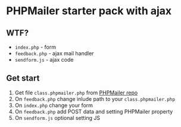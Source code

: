 # PHPMailer starter pack with ajax
## WTF?
* `index.php` - form
* `feedback.php` - ajax mail handler
* `sendform.js` - ajax code
## Get start
1. Get file `class.phpmailer.php` from [PHPMailer repo](https://github.com/PHPMailer/PHPMailer)
2. On `feedback.php` change inlude path to your `class.phpmailer.php`
3. On `index.php` change your form
4. On `feedback.php` add POST data and setting PHPMailer property
5. On `sendform.js` optional setting JS